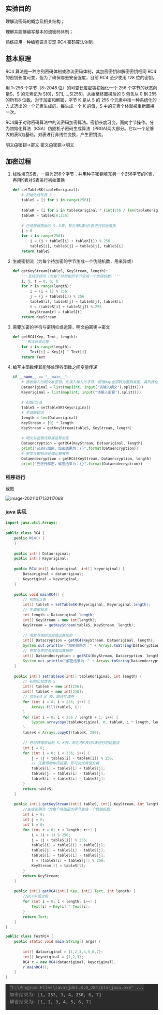 ## 实验目的

理解流密码的概念及相关结构；

理解并能够编写基本的流密码体制；

熟练应用一种编程语言实现 RC4 密码算法体制。

## 基本原理

RC4 算法是一种序列密码体制或称流密码体制，其加密密钥和解密密钥相同 RC4 的密钥长度可变，但为了确保哪去安全强度，目前 RC4 至少使用 128 位的密钥。 

用 1~256 个字节（8~2048 位）的可变长度密钥初始化一个 256 个字节的状态向量S，S 的元素记为 S[0]，S[1],…,S[255]，从始至终置换后的 S 包含从 0 到 255 的所有8 位数。对于加密和解密，字节 K 是从 S 的 255 个元素中按一种系统化的方式选出的一个元素生成的。每生成一个 K 的值，S 中的元素个体就被重新置换一次。

RC4属于对称密码算法中的流密码加密算法。密钥⻓度可变，⾯向字节操作。分为初始化算法（KSA）伪随机子密码生成算法（PRGA)两大部分。它以⼀个⾜够⼤的表S为基础，对表进⾏⾮线性变换，产⽣密钥流。

明文$\bigoplus$密钥$\rightarrow$密文          密文$\bigoplus$密钥$\rightarrow$明文

## **加密过程**

1. 线性填充S表，⼀般为256个字节；并用种子密钥填充另⼀个256字节的K表，再用K表对S表进行初始置换

   ```python
   def setTableSK(tableKoriginal):
       # 初始化线性表 S
       tableS = [i for i in range(256)]
       
       tableK = [i for i in tableKoriginal * (int(256 / len(tableKoriginal)) + 1)]
       tableK = tableK[0:256]
   
       # 已经获得原始的 S，K表。现在⽤K表对S表进⾏初始置换
       j = 0
       for i in range(256):
           j = (j + tableS[i] + tableK[i]) % 256
           tableS[i], tableS[j] = tableS[j], tableS[i]
       return tableS
   ```

   

2. ⽣成密钥流（为每个待加密的字节⽣成⼀个伪随机数，⽤来异或）

   ```python
   def getKeyStream(tableS, KeyStream, length):
       '''生成密钥流（为每个待加密的字节⽣成⼀个伪随机数）'''
       i, j, t = 0, 0, 0
       for r in range(length):
           i = (i + 1) % 256
           j = (j + tableS[i]) % 256
           tableS[i], tableS[j] = tableS[j], tableS[i]
           t = (tableS[i] + tableS[j]) % 256
           KeyStream[r] = tableS[t]
       return KeyStream
   ```

   

3. 需要加密的字符与密钥抑或运算，明文$\bigoplus$密钥$\rightarrow$密文 

    ```python
    def getRC4(Key, Text, length):
        '''RC4异或过程'''
        for i in range(length):
            Text[i] = Key[i] ^ Text[i]
        return Text
    ```

4. 编写主函数使其能够处理各函数之间变量传递

   ```python
   if __name__ == "__main__":
       # 接收输入的明文与密钥。先读入输入的字符，使用map全部转为整数类型，再列表化转为list格式
       Dataoriginal = list(map(int, input("请输入明文").split()))
       Keyoriginal = list(map(int, input("请输入密钥").split()))
   
       # 初始化S表
       tableS = setTableSK(Keyoriginal)
       # 生成密钥流
       length = len(Dataoriginal)
       KeyStream = [0] * length
       KeyStream = getKeyStream(tableS, KeyStream, length)
       
       # 明文与密钥流异或运算加密
       Dataencryption = getRC4(KeyStream, Dataoriginal, length)
       print("已进行加密，加密结果为：{}".format(Dataencryption))
       # 密文与密钥流异或运算解密
       Dataendecryption = getRC4(KeyStream, Dataencryption, length)
       print("已进行解密，解密结果为：{}".format(Dataendecryption))
   ```

### 程序运行

截图

![image-20211017132117068](\RC4test.assets\image-20211017132117068.png)

### java 实现

```java
import java.util.Arrays;

public class RC4 {
    public RC4() {
    }

    public int[] Dataoriginal;
    public int[] Keyoriginal;

    public RC4(int[] dataoriginal, int[] keyoriginal) {
        Dataoriginal = dataoriginal;
        Keyoriginal = keyoriginal;
    }

    public void mainRC4() {
        // 初始化S表
        int[] tableS = setTableSK(Keyoriginal, Keyoriginal.length);
        // 生成密钥流
        int length = Dataoriginal.length;
        int[] KeyStream = new int[length];
        KeyStream = getKeyStream(tableS, KeyStream, length);

        // 明文与密钥流异或运算加密
        int[] Datacryption = getRC4(KeyStream, Dataoriginal, length);
        System.out.println(("加密结果为：" + Arrays.toString(Datacryption)));
        // 密文与密钥流异或运算解密
        int[] Dataendecryption = getRC4(KeyStream, Datacryption, length);
        System.out.println("解密结果为：" + Arrays.toString(Dataendecryption));
    }

    public int[] setTableSK(int[] tableKoriginal, int length) {
        // 初始化线性表 S
        int[] tableS = new int[256];
        int[] tableK = new int[258];
        // 初始化S,K 表，即线性填充
        for (int i = 0; i < 256; i++) {
            Arrays.fill(tableS, i);
        }
        for (int i = 0; i < 256 / length + 1; i++) {
            System.arraycopy(tableKoriginal, 0, tableK, i * length, length);
        }
        tableK = Arrays.copyOf(tableK, 256);

        // 已经获得原始的 S，K表。现在⽤K表对S表进⾏初始置换
        int j = 0;
        for (int i = 0; i < 256; i++) {
            j = (j + tableS[i] + tableK[i]) % 256;
            // 无需借助中间变量，即可完成两值交换
            tableS[i] = tableS[i] + tableS[j];
            tableS[j] = tableS[i] - tableS[j];
            tableS[i] = tableS[i] - tableS[j];
        }
        return tableS;
    }

    public int[] getKeyStream(int[] tableS, int[] KeyStream, int length) {
        //生成密钥流（为每个待加密的字节⽣成⼀个伪随机数）
        int i = 0;
        int j = 0;
        int t = 0;
        for (int r = 0; r < length; r++) {
            i = (i + 1) % 256;
            j = (j + tableS[i]) % 256;
            tableS[i] = tableS[i] + tableS[j];
            tableS[j] = tableS[i] - tableS[j];
            tableS[i] = tableS[i] - tableS[j];
            t = (tableS[i] + tableS[j]) % 256;
            KeyStream[r] = tableS[t];
        }
        return KeyStream;
    }

    public int[] getRC4(int[] Key, int[] Text, int length) {
        //RC4异或过程
        for (int i = 0; i < length; i++) {
            Text[i] = Key[i] ^ Text[i];
        }
        return Text;
    }
}
```

```java
public class TestRC4 {
    public static void main(String[] args) {

        int[] dataoriginal = {1,2,3,4,5,6,7};
        int[] keyoriginal = {1,2,3};
        RC4 r = new RC4(dataoriginal, keyoriginal);
        r.mainRC4();
    }
}
```

![image-20211017144438771](RC4test.assets\image-20211017144438771.png)
